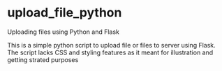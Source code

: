 # upload_file_python
Uploading files using Python and Flask

This is a simple python script to upload file or files to server using Flask.
The script lacks CSS and styling features as it meant for illustration and getting strated purposes
